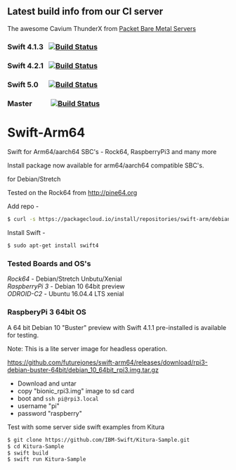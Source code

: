## Latest build info from our CI server
The awesome Cavium ThunderX from [Packet Bare Metal Servers](https://www.packet.com/cloud/servers/c1-large-arm/)

### Swift 4.1.3 &nbsp; [![Build Status](http://futurejones.xyz:8080/job/swift-4.1-branch-aarch64/badge/icon)](http://futurejones.xyz:8080/job/swift-4.1-branch-aarch64)   
### Swift 4.2.1 &nbsp; [![Build Status](http://futurejones.xyz:8080/job/swift-4.2-aarch64-RELEASE/5/badge/icon)](http://futurejones.xyz:8080/job/swift-4.2-aarch64-RELEASE)
### Swift 5.0 &nbsp;&nbsp;&nbsp;&nbsp; [![Build Status](http://futurejones.xyz:8080/job/swift-5.0-aarch64/badge/icon)](http://futurejones.xyz:8080/job/swift-5.0-aarch64)
### Master &nbsp;&nbsp;&nbsp;&nbsp;&nbsp;&nbsp;&nbsp;&nbsp;&nbsp; [![Build Status](http://futurejones.xyz:8080/job/swift-5.0-aarch64/badge/icon)](http://futurejones.xyz:8080/job/swift-master-aarch64)

# Swift-Arm64
Swift for Arm64/aarch64 SBC's - Rock64, RaspberryPi3 and many more

Install package now available for arm64/aarch64 compatible SBC's.

for Debian/Stretch

Tested on the Rock64 from http://pine64.org

Add repo -

```bash
$ curl -s https://packagecloud.io/install/repositories/swift-arm/debian/script.deb.sh | sudo bash
```

Install Swift - 

```bash
$ sudo apt-get install swift4
```

### Tested Boards and OS's

*Rock64* - Debian/Stretch Unbutu/Xenial  
*RaspberryPi 3* - Debian 10 64bit preview  
*ODROID-C2* - Ubuntu 16.04.4 LTS xenial

### RaspberyPi 3 64bit OS

A 64 bit Debian 10 "Buster" preview with Swift 4.1.1 pre-installed is available for testing.

Note: This is a lite server image for headless operation.

https://github.com/futurejones/swift-arm64/releases/download/rpi3-debian-buster-64bit/debian_10_64bit_rpi3.img.tar.gz

- Download and untar
- copy "bionic_rpi3.img" image to sd card
- boot and `ssh pi@rpi3.local`
- username "pi"
- password "raspberry"

Test with some server side swift examples from Kitura
```bash
$ git clone https://github.com/IBM-Swift/Kitura-Sample.git
$ cd Kitura-Sample
$ swift build
$ swift run Kitura-Sample
```

